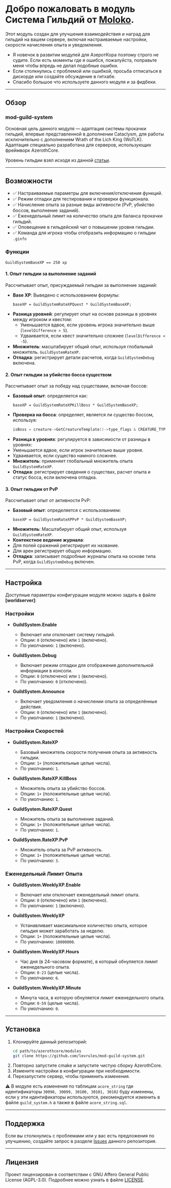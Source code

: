 # Добро пожаловать в модуль **Система Гильдий** от [Moloko](https://github.com/levrules/mod-guild-system).
Этот модуль создан для улучшения взаимодействия и наград для гильдий на вашем сервере, включая настраиваемые настройки, скорости начисления опыта и уведомления.

- Я новечок в развитии модулей для АзеротКора поэтому строго не судите. Если есть моменты где я ошибся, пожалуйста, поправьте меня чтобы впредь не делал подобные ошибки. 
- Если столкнулись с проблемой или ошибкой, просьба отписаться в дискорде или создайте обсуждение в гитхабе.
- Спасибо большое что используете данного модуля и за фидбеки.

---

## Обзор

### **mod-guild-system**
Основная цель данного модуля — адаптация системы прокачки гильдий, впервые представленной в дополнении Cataclysm, для работы исключительно с дополнением Wrath of the Lich King (WoTLK). Адаптация специально разработана для серверов, использующих фреймворк AzerothCore.


Уровень гильдии взял исходя из данной [статьи](https://wowpedia.fandom.com/wiki/Guild_advancement).

---

## Возможности

- &#9989; Настраиваемые параметры для включения/отключения функций.
- &#9989; Режим отладки для тестирования и проверки функционала.
- &#9989; Начисление опыта за разные виды активности (PvP, убийство боссов, выполнение заданий).
- &#9989; Еженедельный лимит на количество опыта для баланса прокачки гильдий.
- &#9989; Оповещение в гильдейский чат о повышении уровня гильдии.
- &#9989; Команда для игрока чтобы отобразить информацию о гильдии `.ginfo`

### Функции

```
GuildSystemBaseXP == 250 xp
```

#### 1. Опыт гильдии за выполнение заданий

Рассчитывает опыт, присуждаемый гильдии за выполнение заданий:

- **Base XP**: Выведено с использованием формулы:
  ```
  baseXP = GuildSystemRateXPQuest * GuildSystemBaseXP;
  ```
- **Разница уровней**: регулирует опыт на основе разницы в уровнях между игроком и квестом:
  - Уменьшается вдвое, если уровень игрока значительно выше (`levelDifference > 5`).
  - Удваивается, если квест значительно сложнее (`levelDifference < -5`).
- **Множитель**: масштабирует общий опыт, используя глобальный множитель. `GuildSystemRateXP`.
- **Отладка**: регистрирует детали расчетов, когда `GuildSystemDebug` включена.

#### 2. Опыт гильдии за убийство босса существом

Рассчитывает опыт за победу над существами, включая боссов:

- **Базовый опыт**: определяется как:
  ```
  baseXP = GuildSystemRateXPKillBoss * GuildSystemBaseXP;
  ```
- **Проверка на босса**: определяет, является ли существо боссом, используя:
  ```cpp
  isBoss = creature->GetCreatureTemplate()->type_flags & CREATURE_TYPE_FLAG_BOSS_MOB;
  ```
- **Разница в уровнях**: регулируется в зависимости от разницы в уровнях:
- Уменьшается вдвое, если игрок значительно выше уровня.
- Удваивается, если существо намного сложнее.
- **Множитель**: применяет глобальный множитель опыта `GuildSystemRateXP`.
- **Отладка**: регистрирует сведения о существах, расчет опыта и статус босса, если включена отладка.

#### 3. Опыт гильдии от PvP

Рассчитывает опыт от активности PvP:

- **Базовый опыт**: определяется с использованием:
  ```
  baseXP = GuildSystemRateXPPvP * GuildSystemBaseXP;
  ```
- **Множитель**: Масштабирует общий опыт, используя `GuildSystemRateXP`.
- **Контекстное ведение журнала**:
- Для полей сражений регистрирует их название.
- Для арен регистрирует общую информацию.
- **Отладка**: записывает подробные журналы опыта на основе типа PvP, когда `GuildSystemDebug` включен.

---

## Настройка

Доступные параметры конфигурации модуля можно задать в файле **[worldserver]**:

### **Настройки**

- **GuildSystem.Enable**
  - Включает или отключает систему гильдий.
  - Опции: `0` (отключено) или `1` (включено).
  - По умолчанию: `1` (включено).

- **GuildSystem.Debug**
  - Включает режим отладки для отображения дополнительной информации в консоли.
  - Опции: `0` (отключено) или `1` (включено).
  - По умолчанию: `0` (отключено).

- **GuildSystem.Announce**
  - Включает уведомления о начислении опыта за определённые действия.
  - Опции: `0` (отключено) или `1` (включено).
  - По умолчанию: `1` (включено).

### **Настройки Скоростей**

- **GuildSystem.RateXP**
  - Базовый множитель скорости получения опыта за активность гильдии.
  - Опции: `1+` (положительные целые числа).
  - По умолчанию: `1`.

- **GuildSystem.RateXP.KillBoss**
  - Множитель опыта за убийство боссов.
  - Опции: `1+` (положительные целые числа).
  - По умолчанию: `1`.

- **GuildSystem.RateXP.Quest**
  - Множитель опыта за выполнение заданий.
  - Опции: `1+` (положительные целые числа).
  - По умолчанию: `1`.

- **GuildSystem.RateXP.PvP**
  - Множитель опыта за PvP активность.
  - Опции: `1+` (положительные целые числа).
  - По умолчанию: `3`.

### **Еженедельный Лимит Опыта**

- **GuildSystem.WeeklyXP.Enable**
  - Включает или отключает еженедельный лимит опыта.
  - Опции: `0` (отключено) или `1` (включено).
  - По умолчанию: `1` (включено).

- **GuildSystem.WeeklyXP**
  - Устанавливает максимальное количество опыта, которое гильдия может заработать за неделю.
  - Опции: `1+` (положительные целые числа).
  - По умолчанию: `10000000`.

- **GuildSystem.WeeklyXP.Hours**
  - Час дня (в 24-часовом формате), в который обнуляется лимит еженедельного опыта.
  - Опции: `0-23` (целые числа).
  - По умолчанию: `6`.

- **GuildSystem.WeeklyXP.Minute**
  - Минута часа, в которую обнуляется лимит еженедельного опыта.
  - Опции: `0-59` (целые числа).
  - По умолчанию: `0`.

---

## Установка

1. Клонируйте данный репозиторий:
   ```bash
   cd path/to/azerothcore/modules
   git clone https://github.com/levrules/mod-guild-system.git
   ```
2. Повторно запустите cmake и запустите чистую сборку AzerothCore.
3. Измените настройки в конфигурации при необходимости.
4. Перезапустите сервер, чтобы применить изменения.

&#9888; В модуле есть изменения по таблицам `acore_string` где идентификаторы `30098, 30099, 30100, 30101, 30102` буду изменены, если у эти идентификаторы используются, рекомендуется изменить в файле `guild_system.h` а также в файле `acore_string.sql`.

---

## Поддержка

Если вы столкнулись с проблемами или у вас есть предложения по улучшению, создайте запрос в разделе [Issues](https://github.com/levrules/mod-guild-system) данного репозитория.

---

## Лицензия

Проект лицензирован в соответствии с GNU Affero General Public License (AGPL-3.0). Подробнее можно узнать в файле [LICENSE](LICENSE).
